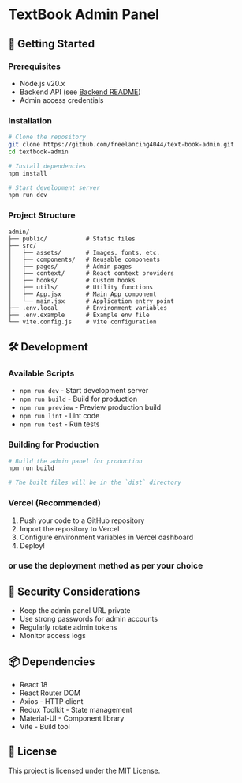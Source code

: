 # TextBook Admin Panel

## 🚀 Getting Started

### Prerequisites
- Node.js v20.x
- Backend API (see [Backend README](../Backend/README.md))
- Admin access credentials

### Installation

```bash
# Clone the repository
git clone https://github.com/freelancing4044/text-book-admin.git
cd textbook-admin

# Install dependencies
npm install

# Start development server
npm run dev
```


### Project Structure

```
admin/
├── public/           # Static files
├── src/
│   ├── assets/       # Images, fonts, etc.
│   ├── components/   # Reusable components
│   ├── pages/        # Admin pages
│   ├── context/      # React context providers
│   ├── hooks/        # Custom hooks
│   ├── utils/        # Utility functions
│   ├── App.jsx       # Main App component
│   └── main.jsx      # Application entry point
├── .env.local        # Environment variables
├── .env.example      # Example env file
└── vite.config.js    # Vite configuration
```

## 🛠 Development

### Available Scripts

- `npm run dev` - Start development server
- `npm run build` - Build for production
- `npm run preview` - Preview production build
- `npm run lint` - Lint code
- `npm run test` - Run tests



### Building for Production

```bash
# Build the admin panel for production
npm run build

# The built files will be in the `dist` directory
```

### Vercel (Recommended)

1. Push your code to a GitHub repository
2. Import the repository to Vercel
3. Configure environment variables in Vercel dashboard
4. Deploy!

### or use the deployment method as per your choice

## 🔐 Security Considerations

- Keep the admin panel URL private
- Use strong passwords for admin accounts
- Regularly rotate admin tokens
- Monitor access logs

## 📦 Dependencies

- React 18
- React Router DOM
- Axios - HTTP client
- Redux Toolkit - State management
- Material-UI - Component library
- Vite - Build tool

## 📄 License

This project is licensed under the MIT License.
